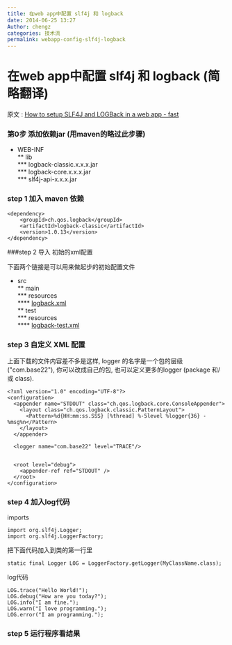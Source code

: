 ```yaml
---
title: 在web app中配置 slf4j 和 logback 
date: 2014-06-25 13:27
Author: chengz
categories: 技术流
permalink: webapp-config-slf4j-logback
---
```


在web app中配置 slf4j 和 logback (简略翻译)
===========================================

原文 : [How to setup SLF4J and LOGBack in a web app -
fast](https://wiki.base22.com/display/btg/How+to+setup+SLF4J+and+LOGBack+in+a+web+app+-+fast)

### 第0步 添加依赖jar (用maven的略过此步骤)

-   WEB-INF  
    ** lib  
    *** logback-classic.x.x.x.jar  
    *** logback-core.x.x.x.jar  
    *** slf4j-api-x.x.x.jar

### step 1 加入 maven 依赖

    <dependency>
        <groupId>ch.qos.logback</groupId>
        <artifactId>logback-classic</artifactId>
        <version>1.0.13</version>
    </dependency>

###step 2 导入 初始的xml配置

下面两个链接是可以用来做起步的初始配置文件

-   src  
    ** main  
    *** resources  
    **** [logback.xml](https://wiki.base22.com/download/attachments/35488048/logback.xml?version=1&modificationdate=1261291177000&api=v2)  
    ** test  
    *** resources  
    **** [logback-test.xml](https://wiki.base22.com/download/attachments/35488048/logback-test.xml?version=1&modificationdate=1261291177000&api=v2)

### step 3 自定义 XML 配置

上面下载的文件内容差不多是这样, logger 的名字是一个包的层级
("com.base22"), 你可以改成自己的包, 也可以定义更多的logger (package
和/或 class).

    <?xml version="1.0" encoding="UTF-8"?>
    <configuration>
      <appender name="STDOUT" class="ch.qos.logback.core.ConsoleAppender">
        <layout class="ch.qos.logback.classic.PatternLayout">
          <Pattern>%d{HH:mm:ss.SSS} [%thread] %-5level %logger{36} - %msg%n</Pattern>
        </layout>
      </appender>

      <logger name="com.base22" level="TRACE"/>


      <root level="debug">
        <appender-ref ref="STDOUT" />
      </root>
    </configuration>

### step 4 加入log代码

imports

    import org.slf4j.Logger;
    import org.slf4j.LoggerFactory;

把下面代码加入到类的第一行里

    static final Logger LOG = LoggerFactory.getLogger(MyClassName.class);

log代码

    LOG.trace("Hello World!");
    LOG.debug("How are you today?");
    LOG.info("I am fine.");
    LOG.warn("I love programming.");
    LOG.error("I am programming.");

### step 5 运行程序看结果

